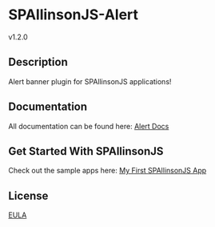 # SPAllinsonJS-Alert

v1.2.0



## Description

Alert banner plugin for SPAllinsonJS applications!



## Documentation

All documentation can be found here:
[Alert Docs](http://spallinsonjs.com/#/home/developer/alert)



## Get Started With SPAllinsonJS

Check out the sample apps here:
[My First SPAllinsonJS App](http://spallinsonjs.com/#/home/developer/myfirstapp!)



## License

[EULA](LICENSE)
